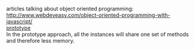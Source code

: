articles talking about object oriented programming:  
http://www.webdeveasy.com/object-oriented-programming-with-javascript/  
[prototype](http://www.webdeveasy.com/javascript-prototype/)  
 In the prototype approach, all the instances will share one set of methods and therefore less memory.  
 
